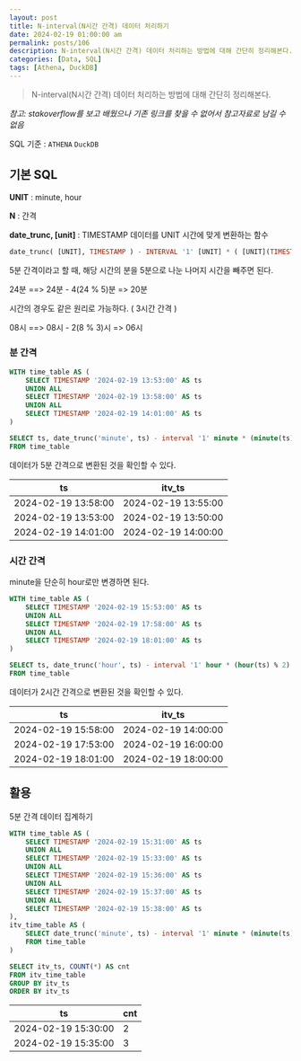 ```yaml
---
layout: post
title: N-interval(N시간 간격) 데이터 처리하기
date: 2024-02-19 01:00:00 am
permalink: posts/106
description: N-interval(N시간 간격) 데이터 처리하는 방법에 대해 간단히 정리해본다.
categories: [Data, SQL]
tags: [Athena, DuckDB]
---
```


> N-interval(N시간 간격) 데이터 처리하는 방법에 대해 간단히 정리해본다.

*참고: stakoverflow를 보고 배웠으나 기존 링크를 찾을 수 없어서 참고자료로 남길 수 없음*

SQL 기준 : `ATHENA` `DuckDB`

## 기본 SQL

**UNIT** : minute, hour

**N** : 간격

**date_trunc, [unit]** : TIMESTAMP 데이터를 UNIT 시간에 맞게 변환하는 함수

```sql
date_trunc( [UNIT], TIMESTAMP ) - INTERVAL '1' [UNIT] * ( [UNIT](TIMESTAMP) % [N] )
```

5분 간격이라고 할 때, 해당 시간의 분을 5분으로 나눈 나머지 시간을 빼주면 된다.

24분 ==> 24분 - 4(24 % 5)분 => 20분

시간의 경우도 같은 원리로 가능하다. ( 3시간 간격 )

08시 ==> 08시 - 2(8 % 3)시 => 06시

### 분 간격

```sql
WITH time_table AS (
    SELECT TIMESTAMP '2024-02-19 13:53:00' AS ts
    UNION ALL
    SELECT TIMESTAMP '2024-02-19 13:58:00' AS ts
    UNION ALL
    SELECT TIMESTAMP '2024-02-19 14:01:00' AS ts
)

SELECT ts, date_trunc('minute', ts) - interval '1' minute * (minute(ts) % 5) AS itv_ts
FROM time_table
```

데이터가 5분 간격으로 변환된 것을 확인할 수 있다.

|ts|itv_ts|
|--|------|
|2024-02-19 13:58:00|2024-02-19 13:55:00|
|2024-02-19 13:53:00|2024-02-19 13:50:00|
|2024-02-19 14:01:00|2024-02-19 14:00:00|

### 시간 간격

minute을 단순히 hour로만 변경하면 된다.

```sql
WITH time_table AS (
    SELECT TIMESTAMP '2024-02-19 15:53:00' AS ts
    UNION ALL
    SELECT TIMESTAMP '2024-02-19 17:58:00' AS ts
    UNION ALL
    SELECT TIMESTAMP '2024-02-19 18:01:00' AS ts
)

SELECT ts, date_trunc('hour', ts) - interval '1' hour * (hour(ts) % 2) AS itv_ts
FROM time_table
```

데이터가 2시간 간격으로 변환된 것을 확인할 수 있다.

|ts|itv_ts|
|--|------|
|2024-02-19 15:58:00|2024-02-19 14:00:00|
|2024-02-19 17:53:00|2024-02-19 16:00:00|
|2024-02-19 18:01:00|2024-02-19 18:00:00|


## 활용

5분 간격 데이터 집계하기

```sql
WITH time_table AS (
    SELECT TIMESTAMP '2024-02-19 15:31:00' AS ts
    UNION ALL
    SELECT TIMESTAMP '2024-02-19 15:33:00' AS ts
    UNION ALL
    SELECT TIMESTAMP '2024-02-19 15:36:00' AS ts
    UNION ALL
    SELECT TIMESTAMP '2024-02-19 15:37:00' AS ts
    UNION ALL
    SELECT TIMESTAMP '2024-02-19 15:38:00' AS ts
),
itv_time_table AS (
    SELECT date_trunc('minute', ts) - interval '1' minute * (minute(ts) % 5) AS itv_ts
    FROM time_table
)

SELECT itv_ts, COUNT(*) AS cnt
FROM itv_time_table
GROUP BY itv_ts
ORDER BY itv_ts
```

|ts|cnt|
|--|------|
|2024-02-19 15:30:00|2|
|2024-02-19 15:35:00|3|
